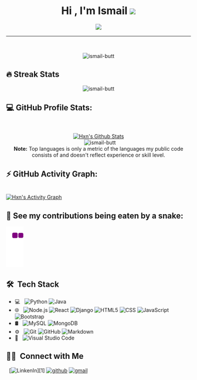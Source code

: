 <h1 align="center">Hi , I'm Ismail <img src="https://media.giphy.com/media/hvRJCLFzcasrR4ia7z/giphy.gif" width="35"></h1>
<p align="center">
  <a href="https://github.com/DenverCoder1/readme-typing-svg"><img src="https://readme-typing-svg.herokuapp.com?lines=Full+Stack+Developer;Software+Developer;Always%20learning%20new%20things&center=true&width=500&height=50"></a>
</p>

<hr/>

<br>
<p align="center"> <img src="https://komarev.com/ghpvc/?username=ismail-butt&label=Profile%20views&color=0e75b6&style=flat" alt="ismail-butt" /> </p>

## 🔥 Streak Stats

<p align="center"><img src="https://github-readme-streak-stats.herokuapp.com/?user=ismail-butt&theme=algolia" alt="ismail-butt"  /></p>

## 💻 GitHub Profile Stats:

  <br/>
  <p align="center">
	<a href="https://github.com/anuraghazra/github-readme-stats"><img alt="Hxn's Github Stats" src="https://github-readme-stats.vercel.app/api?username=ismail-butt&show_icons=true&count_private=true&theme=algolia" height="192px"/></a>
<br/>
  &nbsp;
	  <img src="https://github-readme-stats.vercel.app/api/top-langs?username=ismail-butt&show_icons=true&locale=en&layout=compact&theme=algolia" alt="ismail-butt" height="192px"/>
  <br/>
  <b>Note:</b> Top languages is only a metric of the languages my public code consists of and doesn't reflect experience or skill level.
  </p>

## ⚡ GitHub Activity Graph:

  <br/>
   <a href="https://github.com/ismail-butt"><img alt="Hxn's Activity Graph" src="https://activity-graph.herokuapp.com/graph?username=ismail-butt&custom_title=Muhammad%20Ismail's%20Contribution%20Graph&theme=react-dark" /></a>
  <br/>

## 🐍 See my contributions being eaten by a snake:

![Snake Gif](https://github.com/ismail-butt/ismail-butt/blob/output/github-contribution-grid-snake.gif)

## 🛠 &nbsp;Tech Stack

- 💻 &nbsp;
  ![Python](https://img.shields.io/badge/-Python-333333?style=flat&logo=python)
  ![Java](https://img.shields.io/badge/-Java-333333?style=flat&logo=Java&logoColor=007396)
- 🌐 &nbsp;
  ![Node.js](https://img.shields.io/badge/-Node.js-333333?style=flat&logo=node.js)
  ![React](https://img.shields.io/badge/-React-333333?style=flat&logo=react)
  ![Django](https://img.shields.io/badge/-Django-333333?style=flat&logo=django)
  ![HTML5](https://img.shields.io/badge/-HTML5-333333?style=flat&logo=HTML5)
  ![CSS](https://img.shields.io/badge/-CSS-333333?style=flat&logo=CSS3&logoColor=1572B6)
  ![JavaScript](https://img.shields.io/badge/-JavaScript-333333?style=flat&logo=javascript)
  ![Bootstrap](https://img.shields.io/badge/-Bootstrap-333333?style=flat&logo=bootstrap&logoColor=563D7C)
- 🛢 &nbsp;
  ![MySQL](https://img.shields.io/badge/-MySQL-333333?style=flat&logo=mysql)
  ![MongoDB](https://img.shields.io/badge/-MongoDB-333333?style=flat&logo=mongodb)
- ⚙️ &nbsp;
  ![Git](https://img.shields.io/badge/-Git-333333?style=flat&logo=git)
  ![GitHub](https://img.shields.io/badge/-GitHub-333333?style=flat&logo=github)
  ![Markdown](https://img.shields.io/badge/-Markdown-333333?style=flat&logo=markdown)
- 🔧 &nbsp;
  ![Visual Studio Code](https://img.shields.io/badge/-Visual%20Studio%20Code-333333?style=flat&logo=visual-studio-code&logoColor=007ACC)

## 🤝🏻 &nbsp;Connect with Me

&nbsp; [![LinkenIn](https://img.shields.io/badge/LinkedIn-Muhammad%20Ismail-blue?style=flat-square&logo=Linkedin")][1]
[![github](https://img.shields.io/badge/github-0A0A0A?style=flat-square&logo=github&logoColor=white)][2]
[![gmail](https://img.shields.io/badge/gmail-FFF?style=flat-square&logo=gmail&logoColor=red)][3]

[1]: https://www.linkedin.com/in/mismaildev
[2]: https://github.com/Ismail-butt
[3]: mailto:muhammadismaildev@gmail.com
